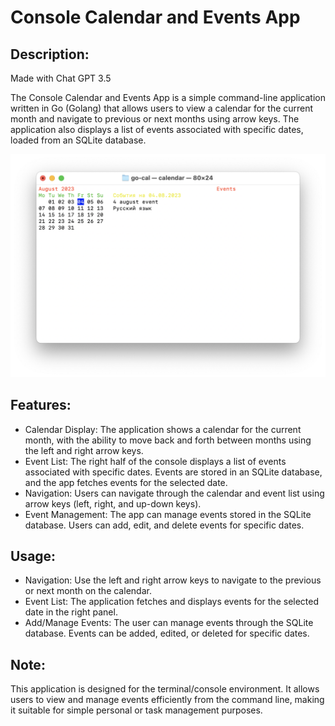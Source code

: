 # Console Calendar and Events App

## Description:

Made with Chat GPT 3.5

The Console Calendar and Events App is a simple command-line application written in Go (Golang) that allows users to view a calendar for the current month and navigate to previous or next months using arrow keys. The application also displays a list of events associated with specific dates, loaded from an SQLite database.

![console app](/res/screen.png "Screenshot")

## Features:

- Calendar Display: The application shows a calendar for the current month, with the ability to move back and forth between months using the left and right arrow keys.
- Event List: The right half of the console displays a list of events associated with specific dates. Events are stored in an SQLite database, and the app fetches events for the selected date.
- Navigation: Users can navigate through the calendar and event list using arrow keys (left, right, and up-down keys).
- Event Management: The app can manage events stored in the SQLite database. Users can add, edit, and delete events for specific dates.

## Usage:
- Navigation: Use the left and right arrow keys to navigate to the previous or next month on the calendar.
- Event List: The application fetches and displays events for the selected date in the right panel.
- Add/Manage Events: The user can manage events through the SQLite database. Events can be added, edited, or deleted for specific dates.

## Note:

This application is designed for the terminal/console environment. It allows users to view and manage events efficiently
from the command line, making it suitable for simple personal or task management purposes.